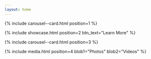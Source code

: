 ```yaml
---
layout: home
---
```

<!-- Carousel -->
{% include carousel--card.html position=1 %}

<!-- showcase -->
{% include showcase.html position=2
    btn_text="Learn More"
%}

<!-- Carousel -->
{% include carousel--card.html position=3 %}

<!-- Media -->
{% include media.html position=4 blob1="Photos" blob2="Videos" %}